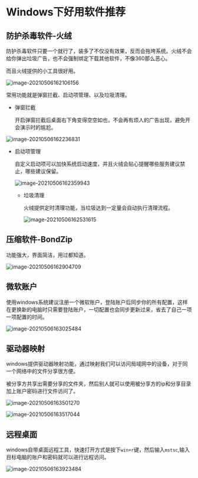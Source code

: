 
# Windows下好用软件推荐
## 防护杀毒软件-火绒

防护杀毒软件只要一个就行了，装多了不仅没有效果，反而会拖垮系统。火绒不会给你弹出垃圾广告，也不会强制绑定下载其他软件，不像360那么恶心。

而且火绒提供的小工具很好用。

![image-20210506162106156](windows_soft.assets/image-20210506162106156.png)

常用功能就是弹窗拦截、启动项管理、以及垃圾清理。

- 弹窗拦截

  开启弹窗拦截后桌面右下角变得空空如也，不会再有烦人的广告出现，避免开会演示时的尴尬。

![image-20210506162236831](windows_soft.assets/image-20210506162236831.png)

- 启动项管理

  自定义启动项可以加快系统启动速度，并且火绒会贴心提醒哪些服务建议禁止，哪些建议保留。

  ![image-20210506162359943](windows_soft.assets/image-20210506162359943.png)

  - 垃圾清理

    火绒提供定时清理功能，当垃圾达到一定量会自动执行清理流程。

    ![image-20210506162531615](windows_soft.assets/image-20210506162531615.png)



## 压缩软件-BondZip

功能强大，界面简洁，用过都知道。

![image-20210506162904709](windows_soft.assets/image-20210506162904709.png)



## 微软账户

使用windows系统建议注册一个微软账户，登陆账户后同步你的所有配置，这样在更换新的电脑时只需要登陆账户，一切配置也会同步更新过来，省去了自己一项一项配置的时间。

![image-20210506163025484](windows_soft.assets/image-20210506163025484.png)



## 驱动器映射

windows提供驱动器映射功能，通过映射我们可以访问局域网中的设备，对于同一个网络中的文件分享很方便。

被分享方共享出需要分享的文件夹，然后别人就可以使用被分享方的ip和分享目录加上账户密码进行文件访问了。



![image-20210506163501270](windows_soft.assets/image-20210506163501270.png)

![image-20210506163517044](windows_soft.assets/image-20210506163517044.png)



## 远程桌面

windows自带桌面远程工具，快速打开方式是按下`win+r`键，然后输入`mstsc`,输入目标电脑的账户和密码就可以进行远程访问。

![image-20210506163923484](windows_soft.assets/image-20210506163923484.png)

